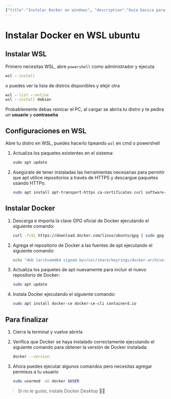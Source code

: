 ```yaml
---
{"title":"Instalar Docker en windows", "description":"Guía basica para instalar docker en ubunto desde wsl"}
---
```

# Instalar Docker en WSL ubuntu

## Instalar WSL

Primero necesitas WSL, abre `powershell` como administrador y ejecuta

```cmd
wsl --install
```

o puedes ver la lista de distros disponibles y elejir otra

```cmd
wsl --list --online
wsl --install debian
```

Probablemente debas reinicar el PC, al cargar se abrira tu distro y te pedira un **usuario** y **contraseña**


## Configuraciones en WSL

Abre tu distro en WSL, puedes hacerlo tipeando `wsl` en cmd o powershell

1. Actualiza los paquetes existentes en el sistema:

   ```cmd
   sudo apt update
   ```

2. Asegúrate de tener instaladas las herramientas necesarias para permitir que apt utilice repositorios a través de HTTPS y descargue paquetes usando HTTPs:
   ```bash
   sudo apt install apt-transport-https ca-certificates curl software-properties-common
   ```


## Instalar Docker

1. Descarga e importa la clave GPG oficial de Docker ejecutando el siguiente comando:

   ```bash
   curl -fsSL https://download.docker.com/linux/ubuntu/gpg | sudo gpg --dearmor -o /usr/share/keyrings/docker-archive-keyring.gpg
   ```

2. Agrega el repositorio de Docker a las fuentes de apt ejecutando el siguiente comando:

   ```bash
   echo "deb [arch=amd64 signed-by=/usr/share/keyrings/docker-archive-keyring.gpg] https://download.docker.com/linux/ubuntu $(lsb_release -cs) stable" | sudo tee /etc/apt/sources.list.d/docker.list > /dev/null
   ```

3. Actualiza los paquetes de apt nuevamente para incluir el nuevo repositorio de Docker:

   ```bash
   sudo apt update
   ```

4. Instala Docker ejecutando el siguiente comando:
   ```bash
   sudo apt install docker-ce docker-ce-cli containerd.io
   ```


## Para finalizar

1. Cierra la terminal y vuelve abrirla

2. Verifica que Docker se haya instalado correctamente ejecutando el siguiente comando para obtener la versión de Docker instalada:
   ```bash
   docker --version
   ```
3. Ahora puedes ejecutar algunos comandos pero necesitas agregar permisos a tu usuario

   ```bash
   sudo usermod -aG docker $USER
   ```
   
> Si no le gusto, instale Docker Desktop 🤞😉 